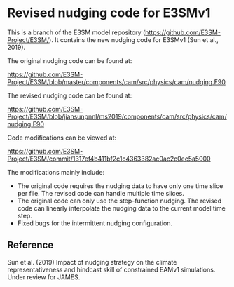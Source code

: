 
Revised nudging code for E3SMv1 
================================================================================

This is a branch of the E3SM model repository (https://github.com/E3SM-Project/E3SM/). It contains the new nudging code for E3SMv1 (Sun et al., 2019). 

The original nudging code can be found at: 

https://github.com/E3SM-Project/E3SM/blob/master/components/cam/src/physics/cam/nudging.F90

The revised nudging code can be found at: 

https://github.com/E3SM-Project/E3SM/blob/jiansunpnnl/ms2019/components/cam/src/physics/cam/nudging.F90

Code modifications can be viewed at: 

https://github.com/E3SM-Project/E3SM/commit/1317ef4b411bf2c1c4363382ac0ac2c0ec5a5000

The modifications mainly include:
  * The original code requires the nudging data to have only one time slice per file. The revised code can handle multiple time slices. 
  * The original code can only use the step-function nudging. The revised code can linearly interpolate the nudging data to the current model time step. 
  * Fixed bugs for the intermittent nudging configuration. 


Reference
--------------------------------------------------------------------------------
Sun et al. (2019) Impact of nudging strategy on the climate representativeness and hindcast skill of constrained EAMv1 simulations. Under review for JAMES. 

